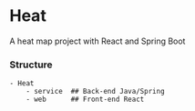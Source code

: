 # Heat

A heat map project with React and Spring Boot


### Structure

```
- Heat
    - service  ## Back-end Java/Spring
    - web      ## Front-end React 
```